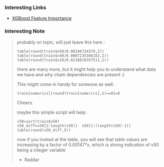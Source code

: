 ### Interesting Links
- [XGBoost Feature Importance](https://www.kaggle.com/mmueller/liberty-mutual-group-property-inspection-prediction/xgb-feature-importance-python)

### Interesting Note
> probably on topic, will just leave this here :
> 
> ```rstudio
> table(round(train$v50/0.00146724379,2))
> table(round(train$v40/0.0007235366152,2))
> table(round(train$v10/0.0218818357511,2))
> ```
> there are many more, but it might help you to understand what data we have and why chain dependencies are present :)
> 
> This might come in handy for someone as well:
> 
> ```rstudio
> train[numerics][round(train[numerics],5)==0]=0
> ```
> 
> Cheers.
>
>
> maybe this simple script will help:
> 
> ```rstudio
> v50=sort(train$v50)
> v50_diff=v50[2:length(v50)]- v50[1:(length(v50)-1)]
> table(round(v50_diff,5))
> ```
> 
> now if you looked at the table, you will see that table values are increasing 
> by a factor of 0.00147*x, which is strong indication of v50 being a integer 
> variable
>
> - Raddar